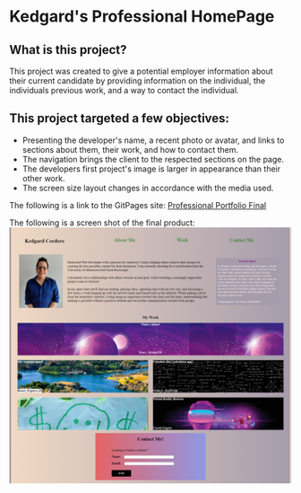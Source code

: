  # Kedgard's Professional HomePage

 ## What is this project?
 This project was created to give a potential employer information about their current candidate by providing information on the individual, the individuals previous work, and a way to contact the individual.

## This project targeted a few objectives:
* Presenting the developer's name, a recent photo or avatar, and links to sections about them, their work, and how to contact them.
* The navigation brings the client to the respected sections on the page.
* The developers first project's image is larger in appearance than their other work.
* The screen size layout changes in accordance with the media used.

The following is a link to the GitPages site:
 [Professional Portfolio Final](https://github.com/Kenny4297/Professional_Portfolio)

The following is a screen shot of the final product:
![Screenshot](./assets/images/professiona-profile-screenshot.png)